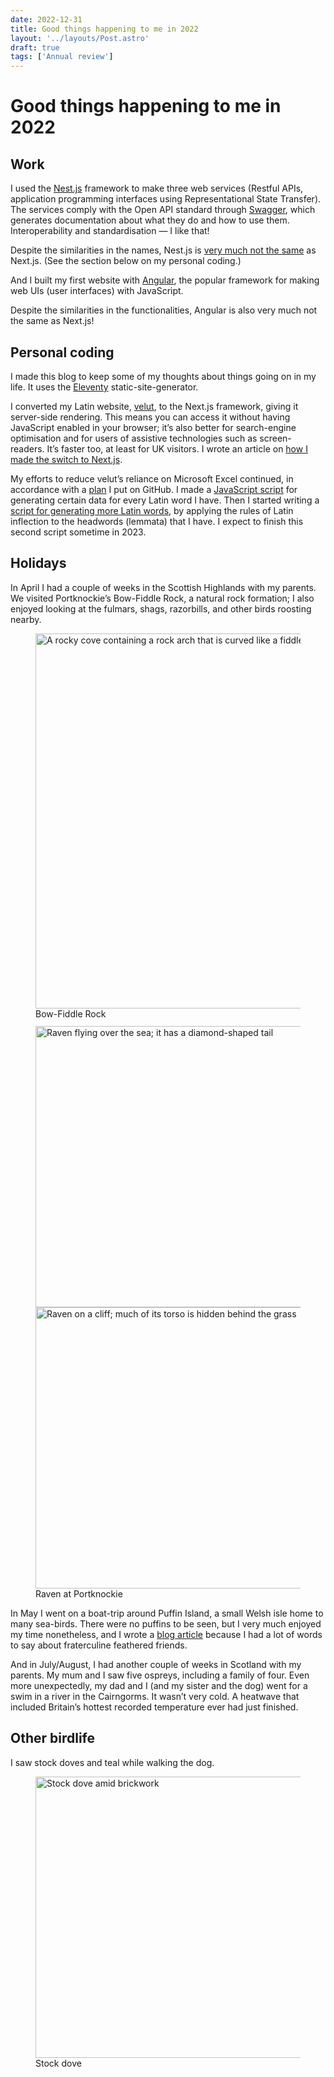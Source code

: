 ```yaml
---
date: 2022-12-31
title: Good things happening to me in 2022
layout: '../layouts/Post.astro'
draft: true
tags: ['Annual review']
---
```


# Good things happening to me in 2022
## Work
I used the [Nest.js](https://nestjs.com/) framework to make three web services (Restful APIs, application programming interfaces using Representational State Transfer). The services comply with the Open API standard through [Swagger](https://swagger.io), which generates documentation about what they do and how to use them. Interoperability and standardisation — I like that!

Despite the similarities in the names, Nest.js is [very much not the same](./web-technologies-with-confusing-names) as Next.js. (See the section below on my personal coding.)

And I built my first website with [Angular](https://angular.io), the popular framework for making web UIs (user interfaces) with JavaScript.

Despite the similarities in the functionalities, Angular is also very much not the same as Next.js!

## Personal coding
I made this blog to keep some of my thoughts about things going on in my life. It uses the [Eleventy](https://www.11ty.dev) static-site-generator.

I converted my Latin website, [velut](https://www.velut.co.uk), to the Next.js framework, giving it server-side rendering. This means you can access it without having JavaScript enabled in your browser; it’s also better for search-engine optimisation and for users of assistive technologies such as screen-readers. It’s faster too, at least for UK visitors. I wrote an article on [how I made the switch to Next.js](./porting-velut-to-nextjs/).

My efforts to reduce velut’s reliance on Microsoft Excel continued, in accordance with a [plan](https://github.com/DuncanRitchie/velut/blob/main/plan.md) I put on GitHub. I made a [JavaScript script](https://www.duncanritchie.co.uk/velut-word-data-generator/) for generating certain data for every Latin word I have. Then I started writing a [script for generating more Latin words](https://www.duncanritchie.co.uk/velut-inflector/), by applying the rules of Latin inflection to the headwords (lemmata) that I have. I expect to finish this second script sometime in 2023.

## Holidays
In April I had a couple of weeks in the Scottish Highlands with my parents. We visited Portknockie’s Bow-Fiddle Rock, a natural rock formation; I also enjoyed looking at the fulmars, shags, razorbills, and other birds roosting nearby.

<figure>
<img alt="A rocky cove containing a rock arch that is curved like a fiddle’s bow" width="600" style="aspect-ratio: 4/3;" src="./assets/bow-fiddle-rock.webp" />
<figcaption>Bow-Fiddle Rock</figcaption>
</figure>

<style>
	#ravens-figure, #ravens-figure div {
		max-width: 450px;
	}
	@media (min-width: 950px) {
		#ravens-figure, #ravens-figure div {
			max-width: 900px;
		}
	}
</style>

<figure id="ravens-figure" style="margin-top: -3px;">
<div style="display: flex; flex-wrap: wrap;">
<img alt="Raven flying over the sea; it has a diamond-shaped tail" width="450" style="aspect-ratio: 3/2;" src="./assets/raven-flying.webp" />
<img alt="Raven on a cliff; much of its torso is hidden behind the grass" width="450" style="aspect-ratio: 3/2;" src="./assets/raven-on-cliff.webp" />
</div>
<figcaption>Raven at Portknockie</figcaption>
</figure>

In May I went on a boat-trip around Puffin Island, a small Welsh isle home to many sea-birds. There were no puffins to be seen, but I very much enjoyed my time nonetheless, and I wrote a [blog article](./words-for-puffin) because I had a lot of words to say about fraterculine feathered friends.

And in July/August, I had another couple of weeks in Scotland with my parents. My mum and I saw five ospreys, including a family of four. Even more unexpectedly, my dad and I (and my sister and the dog) went for a swim in a river in the Cairngorms. It wasn’t very cold. A heatwave that included Britain’s hottest recorded temperature ever had just finished.

## Other birdlife

I saw stock doves and teal while walking the dog.

<figure>
<img alt="Stock dove amid brickwork" width="450" style="aspect-ratio: 4/3;" src="./assets/stock-dove.webp" />
<figcaption>Stock dove</figcaption>
</figure>
